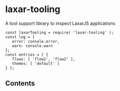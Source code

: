 
# laxar-tooling

A tool support library to inspect LaxarJS applications

    const laxarTooling = require( 'laxar-tooling' );
    const log = {
       error: console.error,
       warn: console.warn
    };
    const entries = [ {
       flows: [ 'flow1', 'flow2' ],
       themes: [ 'default' ]
    } ];

## Contents
